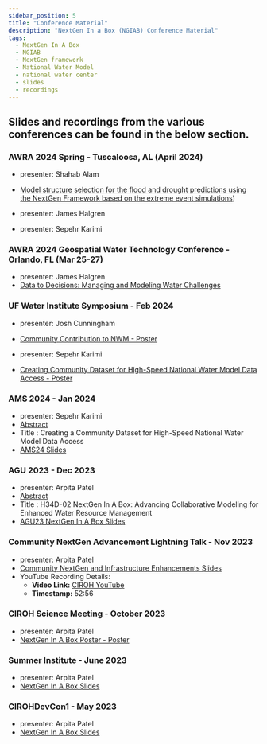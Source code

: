 ```yaml
---
sidebar_position: 5
title: "Conference Material"
description: "NextGen In a Box (NGIAB) Conference Material"
tags:
  - NextGen In A Box
  - NGIAB
  - NextGen framework
  - National Water Model
  - national water center
  - slides
  - recordings
---
```



## Slides and recordings from the various conferences can be found in the below section.

### AWRA 2024 Spring - Tuscaloosa, AL (April 2024)
- presenter: Shahab Alam
- [Model structure selection for the flood and drought 
predictions using the NextGen Framework based on the 
extreme event simulations](https://github.com/CIROH-UA/Conferences/tree/main/AWRA_2024_Spring))

- presenter: James Halgren

- presenter: Sepehr Karimi


### AWRA 2024 Geospatial Water Technology Conference  - Orlando, FL (Mar 25-27)
- presenter: James Halgren
- [Data to Decisions: Managing and Modeling Water Challenges](https://github.com/CIROH-UA/Conferences/tree/main/2024-03-26_AWRA_GeospatialWaterTechnology)

### UF Water Institute Symposium - Feb 2024
- presenter: Josh Cunningham
- [Community Contribution to NWM - Poster](https://github.com/CIROH-UA/Conferences/blob/main/UF%20Water%20Institute%20Symposium/)

- presenter: Sepehr Karimi
- [Creating Community Dataset for High-Speed National Water Model Data Access - Poster](https://github.com/CIROH-UA/Conferences/blob/main/UF%20Water%20Institute%20Symposium/Poster.pdf)



### AMS 2024 - Jan 2024
- presenter: Sepehr Karimi
- [Abstract](https://ams.confex.com/ams/104ANNUAL/meetingapp.cgi/Paper/437686)
- Title : Creating a Community Dataset for High-Speed National Water Model Data Access
- [AMS24 Slides](https://github.com/CIROH-UA/Conferences/tree/main/AMS%202024)

### AGU 2023 - Dec 2023

- presenter: Arpita Patel
- [Abstract](https://agu.confex.com/agu/fm23/meetingapp.cgi/Paper/1323853)
- Title : H34D-02 NextGen In A Box: Advancing Collaborative Modeling for Enhanced Water Resource Management
- [AGU23 NextGen In A Box Slides](https://github.com/CIROH-UA/Conferences/tree/main/AGU23)



### Community NextGen Advancement Lightning Talk - Nov 2023

- presenter: Arpita Patel
- [Community NextGen and Infrastructure Enhancements Slides](https://github.com/CIROH-UA/Conferences/tree/main/NextGenLightningTalkNov2023)
- YouTube Recording Details:
  - **Video Link:** [CIROH YouTube](https://www.youtube.com/watch?v=BgiZt7h_sHQ)
  - **Timestamp:** 52:56

### CIROH Science Meeting - October 2023

- presenter: Arpita Patel
- [NextGen In A Box Poster - Poster](https://github.com/CIROH-UA/Conferences/tree/main/ScienceMeeting2023-Poster)

### Summer Institute - June 2023

- presenter: Arpita Patel
- [NextGen In A Box Slides](https://github.com/CIROH-UA/Conferences/tree/main/SummerInstitute2023)

### CIROHDevCon1 - May 2023

- presenter: Arpita Patel
- [NextGen In A Box Slides](https://github.com/CIROH-UA/Conferences/tree/main/CIROHdevCon23)
